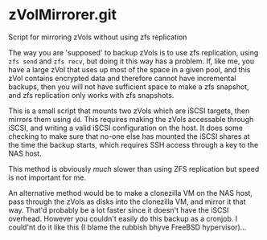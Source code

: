 # zVolMirrorer.git

Script for mirroring zVols without using zfs replication

The way you are 'supposed' to backup zVols is to use zfs replication, using `zfs send` and `zfs recv`, but doing it this way has a problem. If, like me, you have a large zVol that uses up most of the space in a given pool, and this zVol contains encrypted data and therefore cannot have incremental backups, then you will not have sufficient space to make a zfs snapshot, and zfs replication only works with zfs snapshots. 

This is a small script that mounts two zVols which are iSCSI targets, then mirrors them using `dd`. This requires making the zVols accessable through iSCSI, and writing a valid iSCSI configuration on the host. It does some checking to make sure that no-one else has mounted the iSCSI shares at the time the backup starts, which requires SSH access through a key to the NAS host.

This method is obviously *much* slower than using ZFS replication but speed is not important for me.

An alternative method would be to make a clonezilla VM on the NAS host, pass through the zVols as disks into the clonezilla VM, and mirror it that way. That'd probably be a lot faster since it doesn't have the iSCSI overhead. However you couldn't easily do this backup as a cronjob. I could'nt do it like this (I blame the rubbish bhyve FreeBSD hypervisor)...
